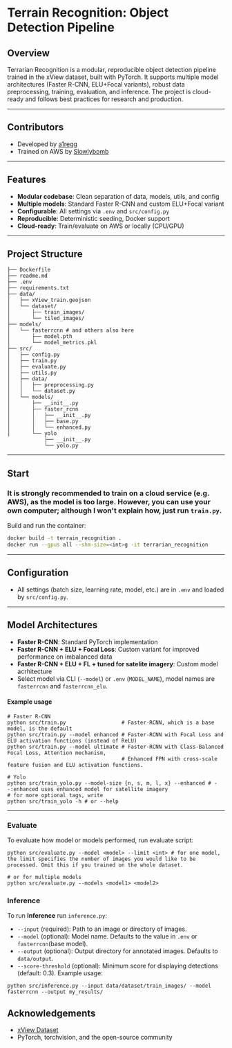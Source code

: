 # Terrain Recognition: Object Detection Pipeline

## Overview

Terrarian Recognition is a modular, reproducible object detection pipeline trained in the xView dataset, built with PyTorch. It supports multiple model architectures (Faster R-CNN, ELU+Focal variants), robust data preprocessing, training, evaluation, and inference. The project is cloud-ready and follows best practices for research and production.

---
## Contributors
- Developed by [a1regg](https://github.com/a1regg)
- Trained on AWS by [Slowlybomb](https://github.com/Slowlybomb)

---
## Features
- **Modular codebase**: Clean separation of data, models, utils, and config
- **Multiple models**: Standard Faster R-CNN and custom ELU+Focal variant
- **Configurable**: All settings via `.env` and `src/config.py`
- **Reproducible**: Deterministic seeding, Docker support
- **Cloud-ready**: Train/evaluate on AWS or locally (CPU/GPU)

---

## Project Structure

```
├── Dockerfile
├── readme.md
├── .env
├── requirements.txt
├── data/
│   ├── xView_train.geojson
│   └── dataset/
│       ├── train_images/
│       └── tiled_images/
├── models/
│   └── fasterrcnn # and others also here
│       ├── model.pth
│       └── model_metrics.pkl
├── src/
│   ├── config.py
│   ├── train.py
│   ├── evaluate.py
│   ├── utils.py
│   ├── data/
│   │   ├── preprocessing.py
│   │   └── dataset.py
│   └── models/
│       ├── __init__.py
│       ├── faster_rcnn
│       │   ├── __init__.py
│       │   ├── base.py
│       │   └── enhanced.py
│       └── yolo
            ├── __init__.py
            └── yolo.py 
```

---


## Start
### It is strongly recommended to train on a cloud service (e.g. AWS), as the model is too large. However, you can use your own computer; although I won't explain how, just run `train.py`.
Build and run the container:
```sh
docker build -t terrain_recognition .
docker run --gpus all --shm-size=<int>g -it terrarian_recognition 
```

---

## Configuration
- All settings (batch size, learning rate, model, etc.) are in `.env` and loaded by `src/config.py`.


---

## Model Architectures
- **Faster R-CNN**: Standard PyTorch implementation
- **Faster R-CNN + ELU + Focal Loss**: Custom variant for improved performance on imbalanced data
- **Faster R-CNN + ELU + FL + tuned for satelite imagery**: Custom model acrhitecture
- Select model via CLI (`--model`) or `.env` (`MODEL_NAME`), model names are `fasterrcnn` and `fasterrcnn_elu`.

#### Example usage

```
# Faster R-CNN
python src/train.py                  # Faster-RCNN, which is a base model, is the default
python src/train.py --model enhanced # Faster-RCNN with Focal Loss and ELU activation functions (instead of ReLU)
python src/train.py --model ultimate # Faster-RCNN with Class-Balanced Focal Loss, Attention mechanism, 
                                     # Enhanced FPN with cross-scale feature fusion and ELU activation functions.

# Yolo
python src/train_yolo.py --model-size {n, s, m, l, x} --enhanced # --:enhanced uses enhanced model for satellite imagery
# for more optional tags, write 
python src/train_yolo -h # or --help
```
---

### Evaluate
 To evaluate how model or models performed, run evaluate script:
```
python src/evaluate.py --model <model> --limit <int> # for one model, the limit specifies the number of images you would like to be processed. Omit this if you trained on the whole dataset.

# or for multiple models
python src/evaluate.py --models <model1> <model2>
```
### Inference
 To run **Inference** run `inference.py`:
- `--input` (required): Path to an image or directory of images.
- `--model` (optional): Model name. Defaults to the value in `.env` or `fasterrcnn`(base model).
- `--output` (optional): Output directory for annotated images. Defaults to `data/output`.
- `--score-threshold` (optional): Minimum score for displaying detections (default: 0.3).
Example usage:
```
python src/inference.py --input data/dataset/train_images/ --model fasterrcnn --output my_results/
```
## Acknowledgements
- [xView Dataset](https://xviewdataset.org/)
- PyTorch, torchvision, and the open-source community
